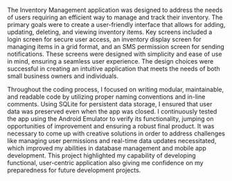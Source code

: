 The Inventory Management application was designed to address the needs of users requiring an efficient way to manage and track their inventory. The primary goals were to create a user-friendly interface that allows for adding, updating, deleting, and viewing inventory items. Key screens included a login screen for secure user access, an inventory display screen for managing items in a grid format, and an SMS permission screen for sending notifications. These screens were designed with simplicity and ease of use in mind, ensuring a seamless user experience. The design choices were successful in creating an intuitive application that meets the needs of both small business owners and individuals.

Throughout the coding process, I focused on writing modular, maintainable, and readable code by utilizing proper naming conventions and in-line comments. Using SQLite for persistent data storage, I ensured that user data was preserved even when the app was closed. I continuously tested the app using the Android Emulator to verify its functionality, jumping on opportunities of improvement and ensuring a robust final product. It was necessary to come up with creative solutions in order to address challenges like managing user permissions and real-time data updates necessitated, which improved my abilities in database management and mobile app development. This project highlighted my capability of developing functional, user-centric application also giving me confidence on my preparedness for future development projects.
